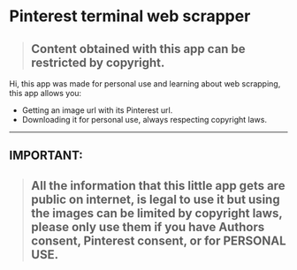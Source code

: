 # Pinterest terminal web scrapper

> ## Content obtained with this app can be restricted by copyright.

Hi, this app was made for personal use and learning about web scrapping, this app allows you:

- Getting an image url with its Pinterest url.
- Downloading it for personal use, always respecting copyright laws.

---
## IMPORTANT:
> ## All the information that this little app gets are public on internet, is legal to use it but using the images can be limited by copyright laws, please only use them if you have Authors consent, Pinterest consent, or for PERSONAL USE. 